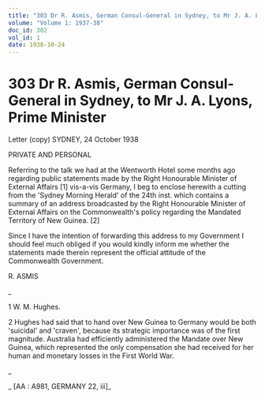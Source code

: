 ```yaml
---
title: "303 Dr R. Asmis, German Consul-General in Sydney, to Mr J. A. Lyons, Prime Minister"
volume: "Volume 1: 1937-38"
doc_id: 302
vol_id: 1
date: 1938-10-24
---
```


# 303 Dr R. Asmis, German Consul-General in Sydney, to Mr J. A. Lyons, Prime Minister

Letter (copy) SYDNEY, 24 October 1938

PRIVATE AND PERSONAL

Referring to the talk we had at the Wentworth Hotel some months ago regarding public statements made by the Right Honourable Minister of External Affairs [1] vis-a-vis Germany, I beg to enclose herewith a cutting from the 'Sydney Morning Herald' of the 24th inst. which contains a summary of an address broadcasted by the Right Honourable Minister of External Affairs on the Commonwealth's policy regarding the Mandated Territory of New Guinea. [2]

Since I have the intention of forwarding this address to my Government I should feel much obliged if you would kindly inform me whether the statements made therein represent the official attitude of the Commonwealth Government.

R. ASMIS

_

1 W. M. Hughes.

2 Hughes had said that to hand over New Guinea to Germany would be both 'suicidal' and 'craven', because its strategic importance was of the first magnitude. Australia had efficiently administered the Mandate over New Guinea, which represented the only compensation she had received for her human and monetary losses in the First World War.

_

_ [AA : A981, GERMANY 22, iii]_
